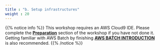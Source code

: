```yaml
---
title : "b. Setup infrastructures"
weight : 20
---
```


{{% notice info %}}
This workshop requires an AWS Cloud9 IDE. Please complete the **[Preparation](/02-preparation.html)** section of the workshop if you have not done it. Getting familiar with AWS Batch by finishing **[AWS BATCH INTRODUCTION](/03-aws-batch-introductions.html)** is also recommended.
{{% /notice %}}

